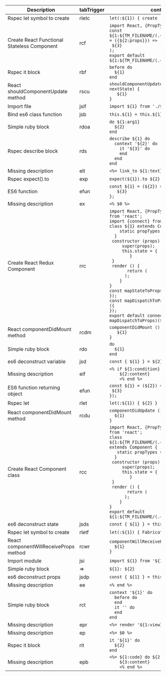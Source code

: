 Description | tabTrigger | content 
--------- | --------- | --------- 
Rspec let symbol to create | rletc | `let(:${1}) { create :${1} } `
Create React Functional Stateless Component | rcf | `import React, {PropTypes} from 'react';`<br>`const ${1:${TM_FILENAME/(.+)\..+.*/$1/:name}} = ({${2:props}}) => (`<br>`	${3}`<br>`);`<br>`export default ${1:${TM_FILENAME/(.+)\..+.*/$1/:name}};`
Rspec it block | rbf | `before do`<br>`  ${1}`<br>`end`
React shouldComponentUpdate method | rscu | `shouldComponentUpdate (nextProps, nextState) {`<br>`	${1}`<br>`}`
Import file | jsif | `import ${1} from './${1}';`
Bind es6 class function | jsb | `this.${1} = this.${1}.bind(this);`
Simple ruby block | rdoa | `do ${1:arg1}`<br>`  ${2}`<br>`end`
Rspec describe block | rds | `describe ${1} do`<br>`  context '${2}' do`<br>`    it '${3}' do`<br>`    end`<br>`  end`<br>`end`
Missing description | elt | `<%= link_to ${1:text}, ${2:path} %>`
Rspec expect().to | exp | `expect(${1}).to ${2}`
ES6 function | efun | `const ${1} = (${2}) => {`<br>`	${3}`<br>`};`
Missing description | ex | `<% $0 %>`
Create React Redux Component | rrc | `import React, {PropTypes, Component} from 'react';`<br>`import {connect} from 'react-redux';`<br>`class ${1} extends Component {`<br>`	static propTypes = {`<br>`	}`<br>`	constructor (props) {`<br>`		super(props);`<br>`		this.state = {`<br>`		}`<br>`	}`<br>`	render () {`<br>`		return (`<br>`		);`<br>`	}`<br>`}`<br>`const mapStateToProps = (state) => ({`<br>`});`<br>`const mapDispatchToProps = (dispatch) => ({`<br>`});`<br>`export default connect(mapStateToProps, mapDispatchToProps)(${1});`
React componentDidMount method | rcdm | `componentDidMount () {`<br>`	${1}`<br>`}`
Simple ruby block | rdo | `do`<br>`  ${1}`<br>`end`
es6 deconstruct variable | jsd | `const { ${1} } = ${2};`
Missing description | eif | `<% if ${1:condition} %>`<br>`    ${2:content}`<br>`    <% end %>`
ES6 function returning object | efun | `const ${1} = (${2}) => ({`<br>`	${3}`<br>`});`
Rspec let | rlet | `let(:${1}) { ${2} } `
React componentDidMount method | rcdu | `componentDidUpdate () {`<br>`	${1}`<br>`}`
Create React Component class | rcc | `import React, {PropTypes, Component} from 'react';`<br>`class ${1:${TM_FILENAME/(.+)\..+.*/$1/:name}} extends Component {`<br>`	static propTypes = {`<br>`	}`<br>`	constructor (props) {`<br>`		super(props);`<br>`		this.state = {`<br>`		}`<br>`	}`<br>`	render () {`<br>`		return (`<br>`		);`<br>`	}`<br>`}`<br>`export default ${1:${TM_FILENAME/(.+)\..+.*/$1/:name}};`
es6 deconstruct state | jsds | `const { ${1} } = this.state;`
Rspec let symbol to create | rletf | `let(:${1}) { Fabricate :${1} } `
React componentWillReceiveProps method | rcwr | `componentWillReceiveProps (nextProps) {`<br>`	${1}`<br>`}`
Import module | jsi | `import ${1} from '${1}';`
Simple ruby block | => | `${1}: ${2}`
es6 deconstruct props | jsdp | `const { ${1} } = this.props;`
Missing description | ee | `<% end %>`
Simple ruby block | rct | `context '${1}' do`<br>`  before do`<br>`  end`<br>`  it '' do`<br>`  end`<br>`end`
Missing description | epr | `<%= render '${1:view}' %>`
Missing description | ep | `<%= $0 %>`
Rspec it block | rit | `it '${1}' do`<br>`  ${2}`<br>`end`
Missing description | epb | `<%= ${1:code} do ${2:variable} %>`<br>`    ${3:content}`<br>`    <% end %>`